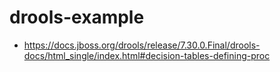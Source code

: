 # drools-example

- <https://docs.jboss.org/drools/release/7.30.0.Final/drools-docs/html_single/index.html#decision-tables-defining-proc>
